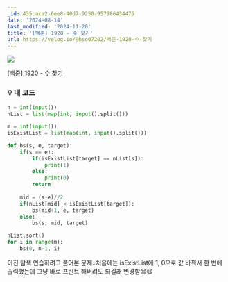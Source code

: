 ```yaml
---
_id: 435caca2-6ee8-40d7-9250-957986434476
date: '2024-08-14'
last_modified: '2024-11-20'
title: '[백준] 1920 - 수 찾기'
url: https://velog.io/@hso07202/백준-1920-수-찾기
---
```


![](https://velog.velcdn.com/images/hso07202/post/1f29dd79-084b-432e-bc8c-388b39603902/image.png)

[[백준] 1920 - 수 찾기](https://www.acmicpc.net/problem/1920)

### 💡 내 코드

```python
n = int(input())
nList = list(map(int, input().split()))

m = int(input())
isExistList = list(map(int, input().split()))

def bs(s, e, target):
    if(s == e):
        if(isExistList[target] == nList[s]):
            print(1)
        else:
            print(0)
        return
    
    mid = (s+e)//2
    if(nList[mid] < isExistList[target]):
        bs(mid+1, e, target)
    else:
        bs(s, mid, target)

nList.sort()
for i in range(m):
    bs(0, n-1, i)
```
이진 탐색 연습하려고 풀어본 문제..처음에는 isExistList에 1, 0으로 값 바꿔서 한 번에 출력했는데 그냥 바로 프린트 해버려도 되길래 변경함😌😃